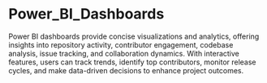 # Power_BI_Dashboards
Power BI dashboards  provide concise visualizations and analytics, offering insights into repository activity, contributor engagement, codebase analysis, issue tracking, and collaboration dynamics. With interactive features, users can track trends, identify top contributors, monitor release cycles, and make data-driven decisions to enhance project outcomes.
